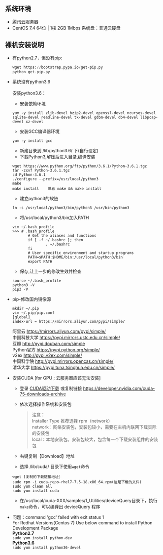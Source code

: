## 系统环境
* 腾讯云服务器
* CentOS 7.4 64位 | 1核 2GB 1Mbps 系统盘：普通云硬盘

## 裸机安装说明
* 有python2.7，但没有pip:
  ```python
  wget https://bootstrap.pypa.io/get-pip.py
  python get-pip.py
  ```
* 系统没有python3.6<br><br>
  安装python3.6：
  * 安装依赖环境
  ```shell
  yum -y install zlib-devel bzip2-devel openssl-devel ncurses-devel sqlite-devel readline-devel tk-devel gdbm-devel db4-devel libpcap-devel xz-devel
  ```
  * 安装GCC编译器环境
  ```shell
  yum -y install gcc
  ```
  * 新建目录到 /lib/python3.6/ 下(自行设定)
  * 下载Python3,解压后进入目录,编译安装
  ```shell
  wget https://www.python.org/ftp/python/3.6.1/Python-3.6.1.tgz
  tar -zxvf Python-3.6.1.tgz
  cd Python-3.6.1
  ./configure --prefix=/usr/local/python3
  make
  make install    或者 make && make install
  ```
  * 建立python3的软链
  ```shell
  ln -s /usr/local/python3/bin/python3 /usr/bin/python3
  ```
  * 将/usr/local/python3/bin加入PATH
  ```shell
  vim ~/.bash_profile
  >>> # .bash_profile
         # Get the aliases and functions
         if [ -f ~/.bashrc ]; then
                 . ~/.bashrc
         fi
         # User specific environment and startup programs
         PATH=$PATH:$HOME/bin:/usr/local/python3/bin
         export PATH
  ```
  * 保存,让上一步的修改生效并检查
  ```shell
  source ~/.bash_profile
  python3 -V
  pip3 -V
  ```
* pip-修改国内镜像源
  ```shell
  mkdir ~/.pip 
  vim ~/.pip/pip.conf
  [global]
  index-url = https://mirrors.aliyun.com/pypi/simple/
  ```
  阿里云 https://mirrors.aliyun.com/pypi/simple/<br>
  中国科技大学 https://pypi.mirrors.ustc.edu.cn/simple/<br>
  豆瓣 http://pypi.douban.com/simple<br>
  Python官方 https://pypi.python.org/simple/<br>
  v2ex http://pypi.v2ex.com/simple/<br>
  中国科学院 http://pypi.mirrors.opencas.cn/simple/<br>
  清华大学 https://pypi.tuna.tsinghua.edu.cn/simple/<br>
* 安装CUDA [for GPU ; 云服务器应该无法安装]
  * 登录 [CUDA驱动下载](https://developer.nvidia.com/cuda-75-downloads-archive) 或复制链接 https://developer.nvidia.com/cuda-75-downloads-archive
  * 依次选择操作系统和安装包
    > 注意：<br>
      Installer Type 推荐选择 rpm（network）<br>
      network：网络安装包，安装包较小，需要在主机内联网下载实际的安装包<br>
      local：本地安装包。安装包较大，包含每一个下载安装组件的安装包<br>
      
  * 右键复制【Download】地址
  * 选择 /lib/cuda/ 目录下使用`wget`命令
  ```shell
  wget [复制的下载链接地址]
  sudo rpm -i cuda-repo-rhel7-7.5-18.x86_64.rpm(这是下载的文件)
  sudo yum clean all
  sudo yum install cuda
  ```
  * 在/usr/local/cuda-XXX/samples/1_Utilities/deviceQuery目录下，执行`make`命令，可以编译出 deviceQuery 程序

* 问题：command 'gcc' failed with exit status 1<br>
  For Redhat Versions(Centos 7) Use below command to install Python Development Package<br>
  **Python2.7**<br>
  `sudo yum install python-dev`<br>
  **Python3.6**<br>
  `sudo yum install python36-devel`<br>
